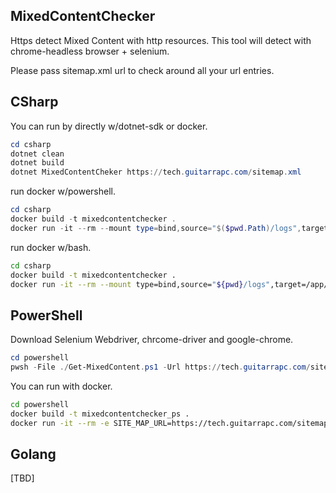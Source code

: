 ## MixedContentChecker

Https detect Mixed Content with http resources.
This tool will detect with chrome-headless browser + selenium.

Please pass sitemap.xml url to check around all your url entries.

## CSharp

You can run by directly w/dotnet-sdk or docker.

```powershell
cd csharp
dotnet clean
dotnet build
dotnet MixedContentCheker https://tech.guitarrapc.com/sitemap.xml
```

run docker w/powershell.

```powershell
cd csharp
docker build -t mixedcontentchecker .
docker run -it --rm --mount type=bind,source="$($pwd.Path)/logs",target=/app/logs -e SITE_MAP_URL=https://tech.guitarrapc.com/sitemap.xml mixedcontentchecker
```

run docker w/bash.

```bash
cd csharp
docker build -t mixedcontentchecker .
docker run -it --rm --mount type=bind,source="${pwd}/logs",target=/app/logs -e SITE_MAP_URL=https://tech.guitarrapc.com/sitemap.xml mixedcontentchecker
```

## PowerShell

Download Selenium Webdriver, chrcome-driver and google-chrome.

```powershell
cd powershell
pwsh -File ./Get-MixedContent.ps1 -Url https://tech.guitarrapc.com/sitemap.xml
```

You can run with docker.

```bash
cd powershell
docker build -t mixedcontentchecker_ps .
docker run -it --rm -e SITE_MAP_URL=https://tech.guitarrapc.com/sitemap.xml mixedcontentchecker_ps
```

## Golang

[TBD]